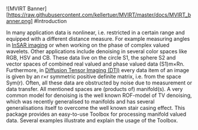![MVIRT Banner][https://raw.githubusercontent.com/kellertuer/MVIRT/master/docs/MVIRT_banner.png]
#Introduction

In many application data is nonlinear, i.e. restricted in a certain range and equipped with a different distance measure. For example measuring angles in [InSAR imaging](http://de.wikipedia.org/wiki/Interferometric_Synthetic_Aperture_Radar) or when working on the phase of complex valued wavelets. Other applications include denoising in several color spaces like RGB, HSV and CB. These data live on the circle S1, the sphere S2 and vector spaces of combined real valued and phase valued data (S1)m×Rn. Furthermore, in [Diffusion Tensor Imaging (DTI)](https://en.wikipedia.org/wiki/Diffusion_MRI) every data item of an image is given by an r×r  symmetric positive definite matrix, i.e. from the space Sym(r). Often, all these data are obstructed by noise due to measurement or data transfer. All mentioned spaces are (products of) manifold(s). A very common model for denoising is the well known ROF-model of TV denoising, which was recently generalised to manifolds and has several generalisations itself to overcome the well known stair casing effect. This package provides an easy-to-use Toolbox for processing manifold valued data. Several examples illustrate and explain the usage of the Toolbox.
